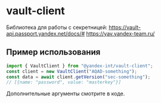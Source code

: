 # vault-client

Библиотека для работы с секретницей:
https://vault-api.passport.yandex.net/docs/#
https://yav.yandex-team.ru/

## Пример использования

```typescript
import { VaultClient } from "@yandex-int/vault-client";
const client = new VaultClient("AQAD-something");
const data = await client.getVersion("sec-something");
// [{name: "password", value: "masterkey"}]
```

Дополнительные аргументы смотрите в коде.
